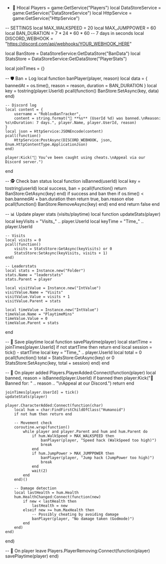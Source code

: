 - 👋 Hlocal Players = game:GetService("Players")
local DataStoreService = game:GetService("DataStoreService")
local HttpService = game:GetService("HttpService")

-- SETTINGS
local MAX_WALKSPEED = 20
local MAX_JUMPPOWER = 60
local BAN_DURATION = 7 * 24 * 60 * 60  -- 7 days in seconds
local DISCORD_WEBHOOK = "https://discord.com/api/webhooks/YOUR_WEBHOOK_HERE"

local BanStore = DataStoreService:GetDataStore("BanData")
local StatsStore = DataStoreService:GetDataStore("PlayerStats")

local joinTimes = {}

-- 🛡 Ban + Log
local function banPlayer(player, reason)
	local data = {
		bannedAt = os.time(),
		reason = reason,
		duration = BAN_DURATION
	}
	local key = tostring(player.UserId)
	pcall(function()
		BanStore:SetAsync(key, data)
	end)
	
	-- Discord log
	local content = {
		username = "RobloxBanTracker",
		content = string.format("🔨 **%s** (UserId %d) was banned.\nReason: %s\nDuration: 7 days.", player.Name, player.UserId, reason)
	}
	local json = HttpService:JSONEncode(content)
	pcall(function()
		HttpService:PostAsync(DISCORD_WEBHOOK, json, Enum.HttpContentType.ApplicationJson)
	end)

	player:Kick("🚫 You’ve been caught using cheats.\nAppeal via our Discord server.")
end

-- 🕵️ Check ban status
local function isBanned(userId)
	local key = tostring(userId)
	local success, ban = pcall(function()
		return BanStore:GetAsync(key)
	end)
	if success and ban then
		if os.time() < ban.bannedAt + ban.duration then
			return true, ban.reason
		else
			pcall(function()
				BanStore:RemoveAsync(key)
			end)
		end
	end
	return false
end

-- 📊 Update player stats (visits/playtime)
local function updateStats(player)
	local keyVisits = "Visits_" .. player.UserId
	local keyTime = "Time_" .. player.UserId
	
	-- Visits
	local visits = 0
	pcall(function()
		visits = StatsStore:GetAsync(keyVisits) or 0
		StatsStore:SetAsync(keyVisits, visits + 1)
	end)

	-- Leaderstats
	local stats = Instance.new("Folder")
	stats.Name = "leaderstats"
	stats.Parent = player

	local visitValue = Instance.new("IntValue")
	visitValue.Name = "Visits"
	visitValue.Value = visits + 1
	visitValue.Parent = stats

	local timeValue = Instance.new("IntValue")
	timeValue.Name = "PlaytimeMins"
	timeValue.Value = 0
	timeValue.Parent = stats
end

-- 🧠 Save playtime
local function savePlaytime(player)
	local startTime = joinTimes[player.UserId]
	if not startTime then return end
	local session = tick() - startTime
	local key = "Time_" .. player.UserId
	local total = 0
	pcall(function()
		total = StatsStore:GetAsync(key) or 0
		StatsStore:SetAsync(key, total + session)
	end)
end

-- 🧍 On player added
Players.PlayerAdded:Connect(function(player)
	local banned, reason = isBanned(player.UserId)
	if banned then
		player:Kick("🚫 Banned for: " .. reason .. "\nAppeal at our Discord.")
		return
	end

	joinTimes[player.UserId] = tick()
	updateStats(player)

	player.CharacterAdded:Connect(function(char)
		local hum = char:FindFirstChildOfClass("Humanoid")
		if not hum then return end

		-- Movement check
		coroutine.wrap(function()
			while player and player.Parent and hum and hum.Parent do
				if hum.WalkSpeed > MAX_WALKSPEED then
					banPlayer(player, "Speed hack (WalkSpeed too high)")
					break
				end
				if hum.JumpPower > MAX_JUMPPOWER then
					banPlayer(player, "Jump hack (JumpPower too high)")
					break
				end
				wait(2)
			end
		end)()

		-- Damage detection
		local lastHealth = hum.Health
		hum.HealthChanged:Connect(function(new)
			if new < lastHealth then
				lastHealth = new
			elseif new >= hum.MaxHealth then
				-- Possibly cheating by avoiding damage
				banPlayer(player, "No damage taken (Godmode)")
			end
		end)
	end)
end)

-- 📴 On player leave
Players.PlayerRemoving:Connect(function(player)
	savePlaytime(player)
end)